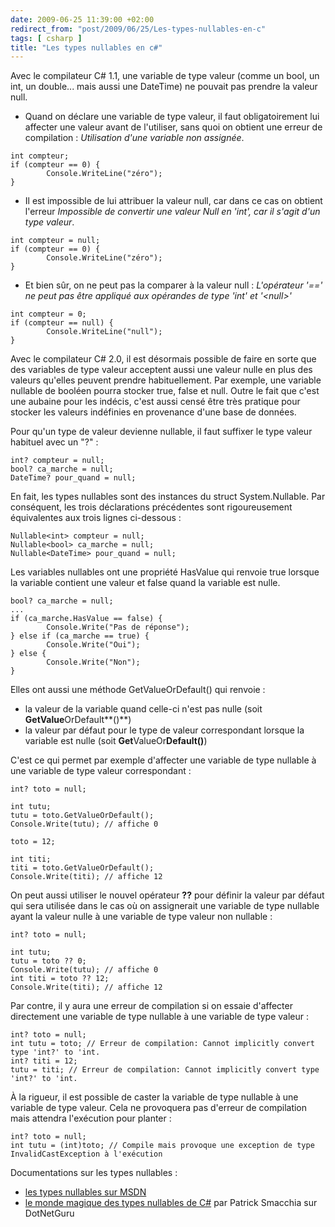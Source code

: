 ```yaml
---
date: 2009-06-25 11:39:00 +02:00
redirect_from: "post/2009/06/25/Les-types-nullables-en-c"
tags: [ csharp ]
title: "Les types nullables en c#"
---
```


Avec le compilateur C# 1.1, une variable de type valeur (comme un bool, un
int, un double... mais aussi une DateTime) ne pouvait pas prendre la valeur
null.

* Quand on déclare une variable de type valeur, il faut obligatoirement lui
affecter une valeur avant de l'utiliser, sans quoi on obtient une erreur de
compilation : *Utilisation d'une variable non assignée*.

```
int compteur;
if (compteur == 0) {
        Console.WriteLine("zéro");
}
```

* Il est impossible de lui attribuer la valeur null, car dans ce cas on
obtient l'erreur *Impossible de convertir une valeur Null en 'int', car il
s'agit d'un type valeur*.

```
int compteur = null;
if (compteur == 0) {
        Console.WriteLine("zéro");
}
```

* Et bien sûr, on ne peut pas la comparer à la valeur null :
*L'opérateur '==' ne peut pas être appliqué aux opérandes de type 'int' et
'&lt;null&gt;'*

```
int compteur = 0;
if (compteur == null) {
        Console.WriteLine("null");
}
```

Avec le compilateur C# 2.0, il est désormais possible de faire en sorte que
des variables de type valeur acceptent aussi une valeur nulle en plus des
valeurs qu'elles peuvent prendre habituellement. Par exemple, une variable
nullable de booléen pourra stocker true, false et null. Outre le fait que c'est
une aubaine pour les indécis, c'est aussi censé être très pratique pour stocker
les valeurs indéfinies en provenance d'une base de données.

Pour qu'un type de valeur devienne nullable, il faut suffixer le type valeur
habituel avec un "?" :

```
int? compteur = null;
bool? ca_marche = null;
DateTime? pour_quand = null;
```

En fait, les types nullables sont des instances du struct System.Nullable.
Par conséquent, les trois déclarations précédentes sont rigoureusement
équivalentes aux trois lignes ci-dessous :

```
Nullable<int> compteur = null;
Nullable<bool> ca_marche = null;
Nullable<DateTime> pour_quand = null;
```

Les variables nullables ont une propriété HasValue qui renvoie true lorsque
la variable contient une valeur et false quand la variable est nulle.

```
bool? ca_marche = null;
...
if (ca_marche.HasValue == false) {
        Console.Write("Pas de réponse");
} else if (ca_marche == true) {
        Console.Write("Oui");
} else {
        Console.Write("Non");
}
```

Elles ont aussi une méthode GetValueOrDefault() qui renvoie :

* la valeur de la variable quand celle-ci n'est pas nulle (soit
**GetValue**OrDefault**()**)
* la valeur par défaut pour le type de valeur correspondant lorsque la
variable est nulle (soit
**Get**ValueOr**Default()**)

C'est ce qui permet par exemple d'affecter une variable de type nullable à
une variable de type valeur correspondant :

```
int? toto = null;

int tutu;
tutu = toto.GetValueOrDefault();
Console.Write(tutu); // affiche 0

toto = 12;

int titi;
titi = toto.GetValueOrDefault();
Console.Write(titi); // affiche 12
```

On peut aussi utiliser le nouvel opérateur **??** pour définir
la valeur par défaut qui sera utilisée dans le cas où on assignerait une
variable de type nullable ayant la valeur nulle à une variable de type valeur
non nullable :

```
int? toto = null;

int tutu;
tutu = toto ?? 0;
Console.Write(tutu); // affiche 0
int titi = toto ?? 12;
Console.Write(titi); // affiche 12
```

Par contre, il y aura une erreur de compilation si on essaie d'affecter
directement une variable de type nullable à une variable de type
valeur :

```
int? toto = null;
int tutu = toto; // Erreur de compilation: Cannot implicitly convert type 'int?' to 'int.
int? titi = 12;
tutu = titi; // Erreur de compilation: Cannot implicitly convert type 'int?' to 'int.
```

À la rigueur, il est possible de caster la variable de type nullable à une
variable de type valeur. Cela ne provoquera pas d'erreur de compilation mais
attendra l'exécution pour planter :

```
int? toto = null;
int tutu = (int)toto; // Compile mais provoque une exception de type InvalidCastException à l'exécution
```

Documentations sur les types nullables :

* [les types nullables sur MSDN](http://msdn.microsoft.com/fr-fr/library/1t3y8s4s(VS.80).aspx)
* [le monde magique des types nullables de C#](http://www.dotnetguru.org/articles/dossiers/nullabletypes/CS2_NullableTypes_FR.htm) par Patrick
Smacchia sur DotNetGuru
